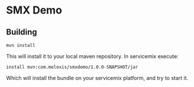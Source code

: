 # SMX Demo

## Building

    mvn install

This will install it to your local maven repository.  In servicemix execute:

    install mvn:com.melexis/smxdemo/1.0.0-SNAPSHOT/jar

Which will install the bundle on your servicemix platform,  and try to start it.
